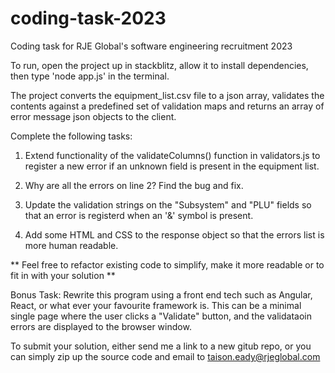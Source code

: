 # coding-task-2023
Coding task for RJE Global's software engineering recruitment 2023

To run, open the project up in stackblitz, allow it to install dependencies, then type 'node app.js' in the terminal.

The project converts the equipment_list.csv file to a json array, validates the contents against a predefined set of validation maps and returns an array of error message json objects to the client.

Complete the following tasks:

1. Extend functionality of the validateColumns() function in validators.js to register a new error if an unknown field is present in the equipment list.

2. Why are all the errors on line 2? Find the bug and fix.

3. Update the validation strings on the "Subsystem" and "PLU" fields so that an error is registerd when an '&' symbol is present.

4. Add some HTML and CSS to the response object so that the errors list is more human readable.

** Feel free to refactor existing code to simplify, make it more readable or to fit in with your solution **

Bonus Task:
Rewrite this program using a front end tech such as Angular, React, or what ever your favourite framework is. This can be a minimal single page where the user clicks a "Validate" button, and the validataoin errors are displayed to the browser window.

To submit your solution, either send me a link to a new gitub repo, or you can simply zip up the source code and email to taison.eady@rjeglobal.com
